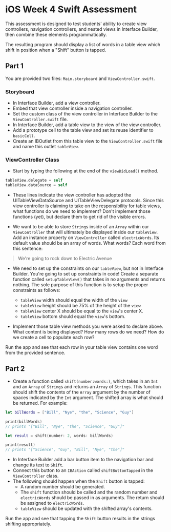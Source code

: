# iOS Week 4 Swift Assessment

This assessment is designed to test students' ability to create view controllers, navigation controllers, and nested views in Interface Builder, then combine these elements programmatically.

The resulting program should display a list of words in a table view which shift in position when a "Shift" button is tapped.

## Part 1
You are provided two files: `Main.storyboard` and `ViewController.swift`.

### Storyboard
* In Interface Builder, add a view controller.
* Embed that view controller inside a navigation controller.
* Set the custom class of the view controller in Interface Builder to the `ViewController.swift` file.
* In Interface Builder, add a table view to the view of the view controller.
* Add a prototype cell to the table view and set its reuse identifier to `basicCell`.
* Create an IBOutlet from this table view to the `ViewController.swift` file and name this outlet `tableView`.

### ViewController Class

* Start by typing the following at the end of the `viewDidLoad()` method.

```swift
tableView.delegate = self
tableView.dataSource = self
```

* These lines indicate the view controller has adopted the UITableViewDataSource and UITableViewDelegate protocols. Since this view controller is claiming to take on the responsibility for table views, what functions do we need to implement? Don't implement those functions (yet), but declare them to get rid of the visible errors.

* We want to be able to store `String`s inside of an `Array` within our `ViewController` that will ultimately be displayed inside our `tableView`. Add an instance property on `ViewController` called `electricWords`. Its default value should be an array of words. What words? Each word from this sentence:

> We're going to rock down to Electric Avenue

* We need to set up the constraints on our `tableView`, but not in Interface Builder. You're going to set up constraints in code! Create a separate function called `setupTableView()` that takes in no arguments and returns nothing. The sole purpose of this function is to setup the proper constraints as follows:
  * `tableView` width should equal the width of the `view`
  * `tableView` height should be 75% of the height of the `view`
  * `tableView` center X should be equal to the `view`'s center X.
  * `tableView` bottom should equal the `view`'s bottom.

* Implement those table view methods you were asked to declare above. What content is being displayed? How many rows do we need? How do we create a cell to populate each row?

Run the app and see that each row in your table view contains one word from the provided sentence.

## Part 2
* Create a function called `shift(number:words:)`, which takes in an `Int` and an `Array` of `String`s and returns an `Array` of `String`s. This function should shift the contents of the `Array` argument by the number of spaces indicated by the `Int` argument. The shifted array is what should be returned. For example:

```swift
let billWords = ["Bill", "Nye", "the", "Science", "Guy"]

print(billWords)
// prints "["Bill", "Nye", "the", "Science", "Guy"]"

let result = shift(number: 2, words: billWords)

print(result)
// prints "["Science", "Guy", "Bill", "Nye", "the"]"
```

* In Interface Builder add a bar button item to the navigation bar and change its text to `Shift`.
* Connect this button to an `IBAction` called `shiftButtonTapped` in the `ViewController` class.
* The following should happen when the `Shift` button is tapped:
  * A random number should be generated.
  * The `shift` function should be called and the random number and `electricWords` should be passed in as arguments. The return should be assigned to `electricWords`.
  * `tableView` should be updated with the shifted array's contents.

Run the app and see that tapping the `Shift` button results in the strings shifting appropriately.
